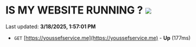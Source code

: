 # IS MY WEBSITE RUNNING ? [![](https://img.shields.io/static/v1?label=Sponsor&message=%E2%9D%A4&logo=GitHub&color=%23fe8e86)](https://github.com/sponsors/Youssef-Lehmam)

Last updated: **3/18/2025, 1:57:01 PM**

- `GET` [https://youssefservice.me](https://youssefservice.me) - **Up** (177ms)
